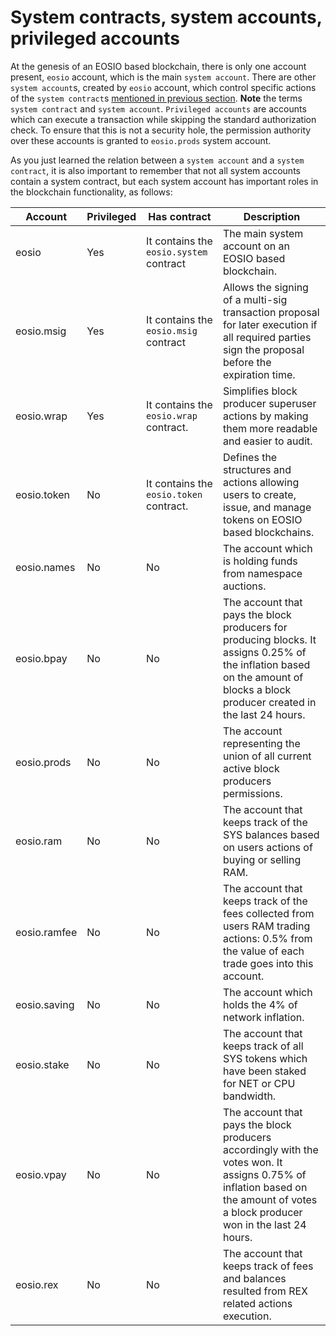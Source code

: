 # System contracts, system accounts, privileged accounts

At the genesis of an EOSIO based blockchain, there is only one account present, `eosio` account, which is the main `system account`. There are other `system account`s, created by `eosio` account, which control specific actions of the `system contract`s [mentioned in previous section](../#system-contracts-defined-in-eosio.contracts). __Note__ the terms `system contract` and `system account`. `Privileged accounts` are accounts which can execute a transaction while skipping the standard authorization check. To ensure that this is not a security hole, the permission authority over these accounts is granted to `eosio.prods` system account.

As you just learned the relation between a `system account` and a `system contract`, it is also important to remember that not all system accounts contain a system contract, but each system account has important roles in the blockchain functionality, as follows:

|Account|Privileged|Has contract|Description|
|---|---|---|---|
|eosio|Yes|It contains the `eosio.system` contract|The main system account on an EOSIO based blockchain.|
|eosio.msig|Yes|It contains the `eosio.msig` contract|Allows the signing of a multi-sig transaction proposal for later execution if all required parties sign the proposal before the expiration time.|
|eosio.wrap|Yes|It contains the `eosio.wrap` contract.|Simplifies block producer superuser actions by making them more readable and easier to audit.|
|eosio.token|No|It contains the `eosio.token` contract.|Defines the structures and actions allowing users to create, issue, and manage tokens on EOSIO based blockchains.|
|eosio.names|No|No|The account which is holding funds from namespace auctions.|
|eosio.bpay|No|No|The account that pays the block producers for producing blocks. It assigns 0.25% of the inflation based on the amount of blocks a block producer created in the last 24 hours.|
|eosio.prods|No|No|The account representing the union of all current active block producers permissions.|
|eosio.ram|No|No|The account that keeps track of the SYS balances based on users actions of buying or selling RAM.|
|eosio.ramfee|No|No|The account that keeps track of the fees collected from users RAM trading actions: 0.5% from the value of each trade goes into this account.|
|eosio.saving|No|No|The account which holds the 4% of network inflation.|
|eosio.stake|No|No|The account that keeps track of all SYS tokens which have been staked for NET or CPU bandwidth.|
|eosio.vpay|No|No|The account that pays the block producers accordingly with the votes won. It assigns 0.75% of inflation based on the amount of votes a block producer won in the last 24 hours.|
|eosio.rex|No|No|The account that keeps track of fees and balances resulted from REX related actions execution.|